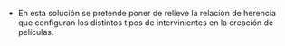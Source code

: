 
* En esta solución se pretende poner de relieve la relación de herencia que configuran los distintos tipos de intervinientes en la creación de películas.
